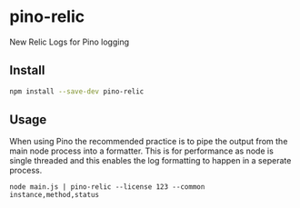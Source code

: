 # pino-relic

New Relic Logs for Pino logging

## Install

```sh
npm install --save-dev pino-relic
```

## Usage

When using Pino the recommended practice is to pipe the output from the main node process into a formatter. This is for performance as node is single threaded and this enables the log formatting to happen in a seperate process.

```
node main.js | pino-relic --license 123 --common instance,method,status
```
